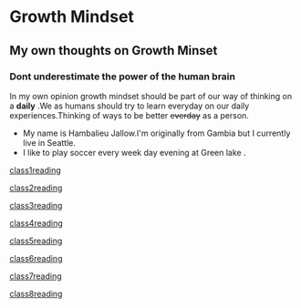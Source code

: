 # Growth Mindset
## My own thoughts on Growth Minset
### Dont underestimate the power of the human brain
In my own opinion growth mindset should be part of our way of thinking on a **daily** .We as humans should try to learn everyday on our daily experiences.Thinking of ways to be better ~~everday~~ as a person.
- My name is Hambalieu Jallow.I'm originally from Gambia but I currently live in Seattle.
- I like to play soccer every week day  evening at Green lake .


[class1reading](https://hambalieu.github.io/reading-notes/class1reading)
 
[class2reading](https://hambalieu.github.io/reading-notes/class2reading)
 
[class3reading](https://hambalieu.github.io/reading-notes/class3reading)

[class4reading](https://hambalieu.github.io/reading-notes/class4reading)

[class5reading](https://hambalieu.github.io/reading-notes/class5reading)

[class6reading](https://hambalieu.github.io/reading-notes/class6reading)

[class7reading](https://hambalieu.github.io/reading-notes/class7reading)


[class8reading](https://hambalieu.github.io/reading-notes/class8reading)


